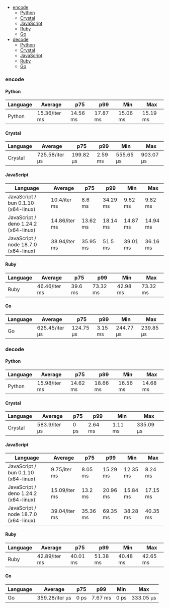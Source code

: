 <script src="https://cdn.jsdelivr.net/npm/apexcharts"></script>
- [encode](#base64-encode)
    - [Python](#base64-encode-python)
    - [Crystal](#base64-encode-crystal)
    - [JavaScript](#base64-encode-javascript)
    - [Ruby](#base64-encode-ruby)
    - [Go](#base64-encode-go)
- [decode](#base64-decode)
    - [Python](#base64-decode-python)
    - [Crystal](#base64-decode-crystal)
    - [JavaScript](#base64-decode-javascript)
    - [Ruby](#base64-decode-ruby)
    - [Go](#base64-decode-go)

### <a name="base64-encode">encode</a>

#### <a name="base64-encode-python">Python</a>

| Language | Average       | p75      | p99      | Min      | Max      |
| -------- | ------------- | -------- | -------- | -------- | -------- |
| Python   | 15.36/iter ms | 14.56 ms | 17.87 ms | 15.06 ms | 15.19 ms |


<div id="chart-17"></div>
<script>
new ApexCharts(document.querySelector('#chart-17'), {"chart":{"stacked":true,"type":"bar","toolbar":{"show":true},"animations":{"enabled":false}},"series":[{"name":"base64","data":[{"x":"Python","y":15359079.400000002}]}],"tooltip":{"label":{"show":true}},"legend":{"show":false},"stroke":{"width":1,"curve":"straight"},"xaxis":{"type":"category"}}).render()
</script>

#### <a name="base64-encode-crystal">Crystal</a>

| Language | Average        | p75       | p99     | Min       | Max       |
| -------- | -------------- | --------- | ------- | --------- | --------- |
| Crystal  | 725.58/iter µs | 199.82 µs | 2.59 ms | 555.65 µs | 903.07 µs |


<div id="chart-18"></div>
<script>
new ApexCharts(document.querySelector('#chart-18'), {"chart":{"stacked":true,"type":"bar","toolbar":{"show":true},"animations":{"enabled":false}},"series":[{"name":"base64","data":[{"x":"Crystal","y":725582.8600000002}]}],"tooltip":{"label":{"show":true}},"legend":{"show":false},"stroke":{"width":1,"curve":"straight"},"xaxis":{"type":"category"}}).render()
</script>

#### <a name="base64-encode-javascript">JavaScript</a>

| Language                             | Average       | p75      | p99      | Min      | Max      |
| ------------------------------------ | ------------- | -------- | -------- | -------- | -------- |
| JavaScript / bun 0.1.10 (x64-linux)  | 10.4/iter ms  | 8.6 ms   | 34.29 ms | 9.62 ms  | 9.82 ms  |
| JavaScript / deno 1.24.2 (x64-linux) | 14.86/iter ms | 13.62 ms | 18.14 ms | 14.87 ms | 14.94 ms |
| JavaScript / node 18.7.0 (x64-linux) | 38.94/iter ms | 35.95 ms | 51.5 ms  | 39.01 ms | 36.16 ms |


<div id="chart-19"></div>
<script>
new ApexCharts(document.querySelector('#chart-19'), {"chart":{"stacked":true,"type":"bar","toolbar":{"show":true},"animations":{"enabled":false}},"series":[{"name":"base64","data":[{"x":"JavaScript / bun 0.1.10 (x64-linux)","y":10398234.270000007},{"x":"JavaScript / node 18.7.0 (x64-linux)","y":38938822.12000001},{"x":"JavaScript / deno 1.24.2 (x64-linux)","y":14858302.299999999}]}],"tooltip":{"label":{"show":true}},"legend":{"show":false},"stroke":{"width":1,"curve":"straight"},"xaxis":{"type":"category"}}).render()
</script>

#### <a name="base64-encode-ruby">Ruby</a>

| Language | Average       | p75     | p99      | Min      | Max      |
| -------- | ------------- | ------- | -------- | -------- | -------- |
| Ruby     | 46.46/iter ms | 39.6 ms | 73.32 ms | 42.98 ms | 73.32 ms |


<div id="chart-20"></div>
<script>
new ApexCharts(document.querySelector('#chart-20'), {"chart":{"stacked":true,"type":"bar","toolbar":{"show":true},"animations":{"enabled":false}},"series":[{"name":"base64","data":[{"x":"Ruby","y":46455320.02000001}]}],"tooltip":{"label":{"show":true}},"legend":{"show":false},"stroke":{"width":1,"curve":"straight"},"xaxis":{"type":"category"}}).render()
</script>

#### <a name="base64-encode-go">Go</a>

| Language | Average        | p75       | p99     | Min       | Max       |
| -------- | -------------- | --------- | ------- | --------- | --------- |
| Go       | 625.45/iter µs | 124.75 µs | 3.15 ms | 244.77 µs | 239.85 µs |


<div id="chart-21"></div>
<script>
new ApexCharts(document.querySelector('#chart-21'), {"chart":{"stacked":true,"type":"bar","toolbar":{"show":true},"animations":{"enabled":false}},"series":[{"name":"base64","data":[{"x":"Go","y":625445.9200000002}]}],"tooltip":{"label":{"show":true}},"legend":{"show":false},"stroke":{"width":1,"curve":"straight"},"xaxis":{"type":"category"}}).render()
</script>

### <a name="base64-decode">decode</a>

#### <a name="base64-decode-python">Python</a>

| Language | Average       | p75      | p99      | Min      | Max      |
| -------- | ------------- | -------- | -------- | -------- | -------- |
| Python   | 15.98/iter ms | 14.62 ms | 18.66 ms | 16.56 ms | 14.68 ms |


<div id="chart-22"></div>
<script>
new ApexCharts(document.querySelector('#chart-22'), {"chart":{"stacked":true,"type":"bar","toolbar":{"show":true},"animations":{"enabled":false}},"series":[{"name":"base64","data":[{"x":"Python","y":15980830.970000006}]}],"tooltip":{"label":{"show":true}},"legend":{"show":false},"stroke":{"width":1,"curve":"straight"},"xaxis":{"type":"category"}}).render()
</script>

#### <a name="base64-decode-crystal">Crystal</a>

| Language | Average       | p75  | p99     | Min     | Max       |
| -------- | ------------- | ---- | ------- | ------- | --------- |
| Crystal  | 583.9/iter µs | 0 ps | 2.64 ms | 1.11 ms | 335.09 µs |


<div id="chart-23"></div>
<script>
new ApexCharts(document.querySelector('#chart-23'), {"chart":{"stacked":true,"type":"bar","toolbar":{"show":true},"animations":{"enabled":false}},"series":[{"name":"base64","data":[{"x":"Crystal","y":583902.6469999999}]}],"tooltip":{"label":{"show":true}},"legend":{"show":false},"stroke":{"width":1,"curve":"straight"},"xaxis":{"type":"category"}}).render()
</script>

#### <a name="base64-decode-javascript">JavaScript</a>

| Language                             | Average       | p75      | p99      | Min      | Max      |
| ------------------------------------ | ------------- | -------- | -------- | -------- | -------- |
| JavaScript / bun 0.1.10 (x64-linux)  | 9.75/iter ms  | 8.05 ms  | 15.29 ms | 12.35 ms | 8.24 ms  |
| JavaScript / deno 1.24.2 (x64-linux) | 15.09/iter ms | 13.2 ms  | 20.96 ms | 15.84 ms | 17.15 ms |
| JavaScript / node 18.7.0 (x64-linux) | 39.04/iter ms | 35.36 ms | 69.35 ms | 38.28 ms | 40.35 ms |


<div id="chart-24"></div>
<script>
new ApexCharts(document.querySelector('#chart-24'), {"chart":{"stacked":true,"type":"bar","toolbar":{"show":true},"animations":{"enabled":false}},"series":[{"name":"base64","data":[{"x":"JavaScript / bun 0.1.10 (x64-linux)","y":9750371.05},{"x":"JavaScript / node 18.7.0 (x64-linux)","y":39036516.80000002},{"x":"JavaScript / deno 1.24.2 (x64-linux)","y":15094611.859999998}]}],"tooltip":{"label":{"show":true}},"legend":{"show":false},"stroke":{"width":1,"curve":"straight"},"xaxis":{"type":"category"}}).render()
</script>

#### <a name="base64-decode-ruby">Ruby</a>

| Language | Average       | p75      | p99      | Min      | Max      |
| -------- | ------------- | -------- | -------- | -------- | -------- |
| Ruby     | 42.89/iter ms | 40.01 ms | 51.38 ms | 40.48 ms | 42.65 ms |


<div id="chart-25"></div>
<script>
new ApexCharts(document.querySelector('#chart-25'), {"chart":{"stacked":true,"type":"bar","toolbar":{"show":true},"animations":{"enabled":false}},"series":[{"name":"base64","data":[{"x":"Ruby","y":42886882.51000001}]}],"tooltip":{"label":{"show":true}},"legend":{"show":false},"stroke":{"width":1,"curve":"straight"},"xaxis":{"type":"category"}}).render()
</script>

#### <a name="base64-decode-go">Go</a>

| Language | Average        | p75  | p99     | Min  | Max       |
| -------- | -------------- | ---- | ------- | ---- | --------- |
| Go       | 359.28/iter µs | 0 ps | 7.67 ms | 0 ps | 333.05 µs |


<div id="chart-26"></div>
<script>
new ApexCharts(document.querySelector('#chart-26'), {"chart":{"stacked":true,"type":"bar","toolbar":{"show":true},"animations":{"enabled":false}},"series":[{"name":"base64","data":[{"x":"Go","y":359281.322}]}],"tooltip":{"label":{"show":true}},"legend":{"show":false},"stroke":{"width":1,"curve":"straight"},"xaxis":{"type":"category"}}).render()
</script>

